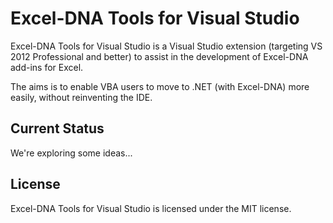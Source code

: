 Excel-DNA Tools for Visual Studio
=================================

Excel-DNA Tools for Visual Studio is a Visual Studio extension (targeting VS 2012 Professional and better) to assist in the development of Excel-DNA add-ins for Excel.

The aims is to enable VBA users to move to .NET (with Excel-DNA) more easily, without reinventing the IDE.

Current Status
--------------

We're exploring some ideas...

License
-------

Excel-DNA Tools for Visual Studio is licensed under the MIT license.
